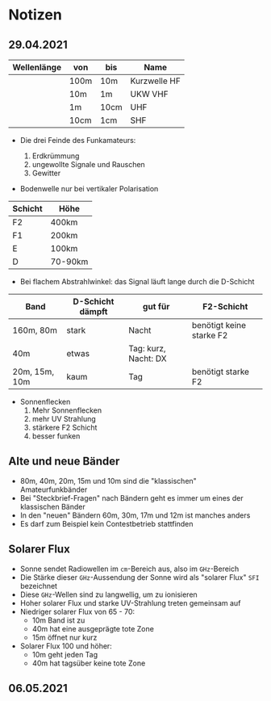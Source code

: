 # Notizen

## 29.04.2021

| Wellenlänge | von  | bis  | Name         |
| ----------- | ---- | ---- | ------------ |
|             | 100m | 10m  | Kurzwelle HF |
|             | 10m  | 1m   | UKW VHF      |
|             | 1m   | 10cm | UHF          |
|             | 10cm | 1cm  | SHF          |

- Die drei Feinde des Funkamateurs:

  1. Erdkrümmung
  2. ungewollte Signale und Rauschen
  3. Gewitter

- Bodenwelle nur bei vertikaler Polarisation

| Schicht | Höhe    |
| ------- | ------- |
| F2      | 400km   |
| F1      | 200km   |
| E       | 100km   |
| D       | 70-90km |

- Bei flachem Abstrahlwinkel: das Signal läuft lange durch die D-Schicht

| Band          | D-Schicht dämpft | gut für              | F2-Schicht               |
| ------------- | ---------------- | -------------------- | ------------------------ |
| 160m, 80m     | stark            | Nacht                | benötigt keine starke F2 |
| 40m           | etwas            | Tag: kurz, Nacht: DX |                          |
| 20m, 15m, 10m | kaum             | Tag                  | benötigt starke F2       |

- Sonnenflecken
  1. Mehr Sonnenflecken
  2. mehr UV Strahlung
  3. stärkere F2 Schicht
  4. besser funken

## Alte und neue Bänder

- 80m, 40m, 20m, 15m und 10m sind die "klassischen" Amateurfunkbänder
- Bei "Steckbrief-Fragen" nach Bändern geht es immer um eines der klassischen Bänder
- In den "neuen" Bändern 60m, 30m, 17m und 12m ist manches anders
- Es darf zum Beispiel kein Contestbetrieb stattfinden

## Solarer Flux

- Sonne sendet Radiowellen im `cm`-Bereich aus, also im `GHz`-Bereich
- Die Stärke dieser `GHz`-Aussendung der Sonne wird als "solarer Flux" `SFI` bezeichnet
- Diese `GHz`-Wellen sind zu langwellig, um zu ionisieren
- Hoher solarer Flux und starke UV-Strahlung treten gemeinsam auf
- Niedriger solarer Flux von 65 - 70:
  - 10m Band ist zu
  - 40m hat eine ausgeprägte tote Zone
  - 15m öffnet nur kurz
- Solarer Flux 100 und höher:
  - 10m geht jeden Tag
  - 40m hat tagsüber keine tote Zone


## 06.05.2021

